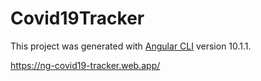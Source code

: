# Covid19Tracker

This project was generated with [Angular CLI](https://github.com/angular/angular-cli) version 10.1.1.


https://ng-covid19-tracker.web.app/